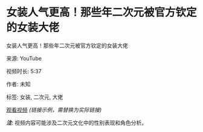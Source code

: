 # 女装人气更高！那些年二次元被官方钦定的女装大佬

女装人气更高！那些年二次元被官方钦定的女装大佬

来源: YouTube

视频时长: 5:37

作者: 未知

标签: 女装, 二次元, 大佬

[观看视频](https://www.youtube.com/watch?v=XXX)  *(链接示例，需替换为实际链接)*

***注***: 视频内容可能涉及二次元文化中的性别表现和角色分析。